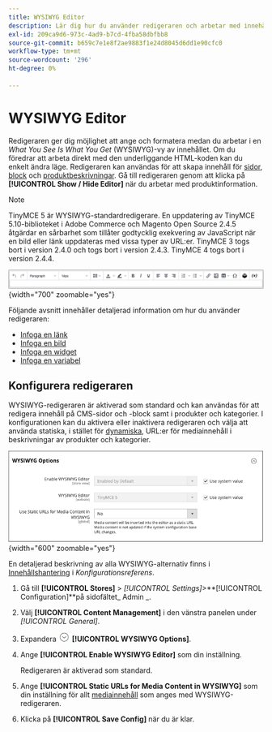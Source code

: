 ```yaml
---
title: WYSIWYG Editor
description: Lär dig hur du använder redigeraren och arbetar med innehåll i vyn _What You See Is What You Get_ (WYSIWYG).
exl-id: 209ca9d6-973c-4ad9-b7cd-4fba58dbfbb8
source-git-commit: b659c7e1e8f2ae9883f1e24d8045d6dd1e90cfc0
workflow-type: tm+mt
source-wordcount: '296'
ht-degree: 0%

---
```


# WYSIWYG Editor

Redigeraren ger dig möjlighet att ange och formatera medan du arbetar i en _What You See Is What You Get_ (WYSIWYG)-vy av innehållet. Om du föredrar att arbeta direkt med den underliggande HTML-koden kan du enkelt ändra läge. Redigeraren kan användas för att skapa innehåll för [sidor](pages.md), [block](blocks.md) och [produktbeskrivningar](../catalog/product-content.md). Gå till redigeraren genom att klicka på **[!UICONTROL Show / Hide Editor]** när du arbetar med produktinformation.

>[!NOTE]
>
>TinyMCE 5 är WYSIWYG-standardredigerare. En uppdatering av TinyMCE 5.10-biblioteket i Adobe Commerce och Magento Open Source 2.4.5 åtgärdar en sårbarhet som tillåter godtycklig exekvering av JavaScript när en bild eller länk uppdateras med vissa typer av URL:er. TinyMCE 3 togs bort i version 2.4.0 och togs bort i version 2.4.3. TinyMCE 4 togs bort i version 2.4.4.

![Verktygsfältet för redigeraren](./assets/editor-toolbar.png){width="700" zoomable="yes"}

Följande avsnitt innehåller detaljerad information om hur du använder redigeraren:

- [Infoga en länk](editor-insert-link.md)
- [Infoga en bild](editor-insert-image.md)
- [Infoga en widget](editor-widget.md)
- [Infoga en variabel](editor-insert-variable.md)

## Konfigurera redigeraren

WYSIWYG-redigeraren är aktiverad som standard och kan användas för att redigera innehåll på CMS-sidor och -block samt i produkter och kategorier. I konfigurationen kan du aktivera eller inaktivera redigeraren och välja att använda statiska, i stället för [dynamiska](../catalog/catalog-urls.md#dynamic-url), URL:er för mediainnehåll i beskrivningar av produkter och kategorier.

![WYSIWYG-alternativ](./assets/content-management-wysiwyg-options.png){width="600" zoomable="yes"}

En detaljerad beskrivning av alla WYSIWYG-alternativ finns i [Innehållshantering](../configuration-reference/general/content-management.md) i _Konfigurationsreferens_.

1. Gå till **[!UICONTROL Stores]** > _[!UICONTROL Settings]_>**[!UICONTROL Configuration]**på sidofältet_ Admin _.

1. Välj **[!UICONTROL Content Management]** i den vänstra panelen under _[!UICONTROL General]_.

1. Expandera ![Expansionsväljaren](../assets/icon-display-expand.png) **[!UICONTROL WYSIWYG Options]**.

1. Ange **[!UICONTROL Enable WYSIWYG Editor]** som din inställning.

   Redigeraren är aktiverad som standard.

1. Ange **[!UICONTROL Static URLs for Media Content in WYSIWYG]** som din inställning för allt [mediainnehåll](../catalog/catalog-urls.md#static-url) som anges med WYSIWYG-redigeraren.

1. Klicka på **[!UICONTROL Save Config]** när du är klar.
